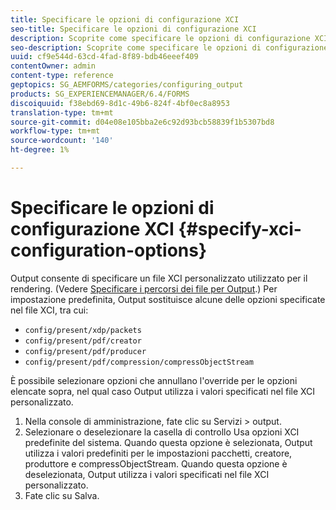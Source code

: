 ```yaml
---
title: Specificare le opzioni di configurazione XCI
seo-title: Specificare le opzioni di configurazione XCI
description: Scoprite come specificare le opzioni di configurazione XCI.
seo-description: Scoprite come specificare le opzioni di configurazione XCI.
uuid: cf9e544d-63cd-4fad-8f89-bdb46eeef409
contentOwner: admin
content-type: reference
geptopics: SG_AEMFORMS/categories/configuring_output
products: SG_EXPERIENCEMANAGER/6.4/FORMS
discoiquuid: f38ebd69-8d1c-49b6-824f-4bf0ec8a8953
translation-type: tm+mt
source-git-commit: d04e08e105bba2e6c92d93bcb58839f1b5307bd8
workflow-type: tm+mt
source-wordcount: '140'
ht-degree: 1%

---
```



# Specificare le opzioni di configurazione XCI {#specify-xci-configuration-options}

Output consente di specificare un file XCI personalizzato utilizzato per il rendering. (Vedere [Specificare i percorsi dei file per Output](/help/forms/using/admin-help/specify-file-locations-output.md#specify-file-locations-for-output).) Per impostazione predefinita, Output sostituisce alcune delle opzioni specificate nel file XCI, tra cui:

* `config/present/xdp/packets`
* `config/present/pdf/creator`
* `config/present/pdf/producer`
* `config/present/pdf/compression/compressObjectStream`

È possibile selezionare opzioni che annullano l&#39;override per le opzioni elencate sopra, nel qual caso Output utilizza i valori specificati nel file XCI personalizzato.

1. Nella console di amministrazione, fate clic su Servizi > output.
1. Selezionare o deselezionare la casella di controllo Usa opzioni XCI predefinite del sistema. Quando questa opzione è selezionata, Output utilizza i valori predefiniti per le impostazioni pacchetti, creatore, produttore e compressObjectStream. Quando questa opzione è deselezionata, Output utilizza i valori specificati nel file XCI personalizzato.
1. Fate clic su Salva.

